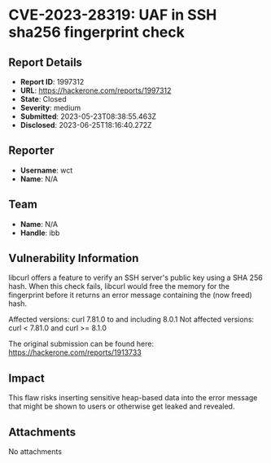 # CVE-2023-28319: UAF in SSH sha256 fingerprint check

## Report Details
- **Report ID**: 1997312
- **URL**: https://hackerone.com/reports/1997312
- **State**: Closed
- **Severity**: medium
- **Submitted**: 2023-05-23T08:38:55.463Z
- **Disclosed**: 2023-06-25T18:16:40.272Z

## Reporter
- **Username**: wct
- **Name**: N/A

## Team
- **Name**: N/A
- **Handle**: ibb

## Vulnerability Information
libcurl offers a feature to verify an SSH server's public key using a SHA 256
hash. When this check fails, libcurl would free the memory for the fingerprint
before it returns an error message containing the (now freed) hash.

Affected versions: curl 7.81.0 to and including 8.0.1
Not affected versions: curl < 7.81.0 and curl >= 8.1.0

The original submission can be found here: https://hackerone.com/reports/1913733

## Impact

This flaw risks inserting sensitive heap-based data into the error message
that might be shown to users or otherwise get leaked and revealed.

## Attachments
No attachments

